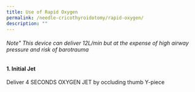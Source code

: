 ```yaml
---
title: Use of Rapid Oxygen
permalink: /needle-cricothyroidotomy/rapid-oxygen/
description: ""
---
```

###### Note" This device can deliver 12L/min but at the expense of high airway pressure and risk of barotrauma

#### 1. Initial Jet
Deliver 4 SECONDS OXYGEN JET by occluding thumb Y-piece